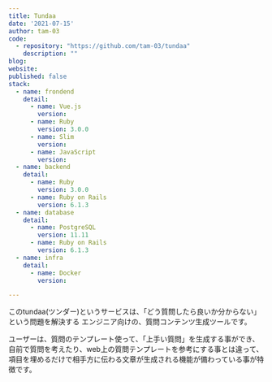 ```yaml
---
title: Tundaa
date: '2021-07-15'
author: tam-03
code: 
  - repository: "https://github.com/tam-03/tundaa"
    description: ""
blog:
website:
published: false
stack:
  - name: frondend
    detail: 
      - name: Vue.js 
        version: 
      - name: Ruby
        version: 3.0.0
      - name: Slim
        version:
      - name: JavaScript
        version:
  - name: backend
    detail: 
      - name: Ruby
        version: 3.0.0
      - name: Ruby on Rails
        version: 6.1.3
  - name: database
    detail: 
      - name: PostgreSQL
        version: 11.11
      - name: Ruby on Rails
        version: 6.1.3
  - name: infra
    detail:
      - name: Docker
        version: 

---
```


このtundaa(ツンダー)というサービスは、「どう質問したら良いか分からない」という問題を解決する エンジニア向けの、質問コンテンツ生成ツールです。

ユーザーは、質問のテンプレート使って、「上手い質問」を生成する事ができ、自前で質問を考えたり、web上の質問テンプレートを参考にする事とは違って、項目を埋めるだけで相手方に伝わる文章が生成される機能が備わっている事が特徴です。
